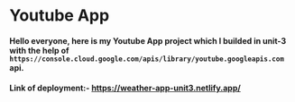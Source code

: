 # Youtube App

#### Hello everyone, here is my Youtube App project which I builded in unit-3 with the help of `https://console.cloud.google.com/apis/library/youtube.googleapis.com` api.

#### Link of deployment:- https://weather-app-unit3.netlify.app/
